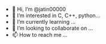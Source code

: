 - 👋 Hi, I’m @jatin00000
- 👀 I’m interested in C, C++, python...
- 🌱 I’m currently learning ...
- 💞️ I’m looking to collaborate on ...
- 📫 How to reach me ...

<!---
jatin00000/jatin00000 is a ✨ special ✨ repository because its `README.md` (this file) appears on your GitHub profile.
You can click the Preview link to take a look at your changes.
--->
